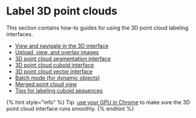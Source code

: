 # Label 3D point clouds

This section contains how-to guides for using the 3D point cloud labeling interfaces.

* [View and navigate in the 3D interface](view-and-navigate-in-the-3d-interface.md)
* [Upload, view, and overlay images](upload-view-and-overlay-images.md)
* [3D point cloud segmentation interface](3d-point-cloud-segmentation-interface.md)
* [3D point cloud cuboid interface](3d-point-cloud-cuboid-interface.md)
* [3D point cloud vector interface](3d-point-cloud-vector-interface.md)
* [Batch mode (for dynamic objects)](batch-mode-for-dynamic-objects.md)
* [Merged point cloud view](merged-point-cloud-view-for-static-objects.md)
* [Tips for labeling cuboid sequences](tips-for-labeling-cuboid-sequences.md)

{% hint style="info" %}
Tip: [use your GPU in Chrome](https://segmentsai.notion.site/How-to-use-your-GPU-in-Chrome-2b95e19fb77c456c87f798013769a98a) to make sure the 3D point cloud interface runs smoothly.
{% endhint %}
